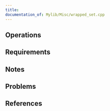 ```yaml
---
title: 
documentation_of: Mylib/Misc/wrapped_set.cpp
---
```


## Operations

## Requirements

## Notes

## Problems

## References
